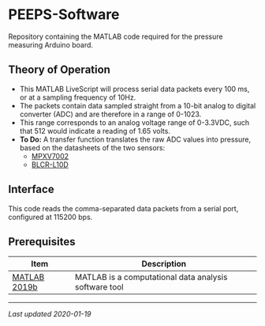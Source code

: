 # PEEPS-Software
Repository containing the MATLAB code required for the pressure measuring Arduino board.

## Theory of Operation
* This MATLAB LiveScript will process serial data packets every 100 ms, or at a sampling frequency of 10Hz.
* The packets contain data sampled straight from a 10-bit analog to digital converter (ADC) and are therefore in a range of 0-1023.
* This range corresponds to an analog voltage range of 0-3.3VDC, such that 512 would indicate a reading of 1.65 volts.
* **To Do:** A transfer function translates the raw ADC values into pressure, based on the datasheets of the two sensors:
  * [MPXV7002](https://www.nxp.com/docs/en/data-sheet/MPXV7002.pdf)
  * [BLCR-L10D](https://media.digikey.com/pdf/Data%20Sheets/Amphenol%20All%20Sensors%20Corp/BLCR%20DS-0354_Rev_E.PDF)

## Interface
This code reads the comma-separated data packets from a serial port, configured at 115200 bps.

## Prerequisites
|**Item**|**Description**|
|--------|---------------|
|[MATLAB 2019b](https://www.mathworks.com/help/matlab/index.html?s_tid=CRUX_lftnav)|MATLAB is a computational data analysis software tool|

---
*Last updated 2020-01-19*
